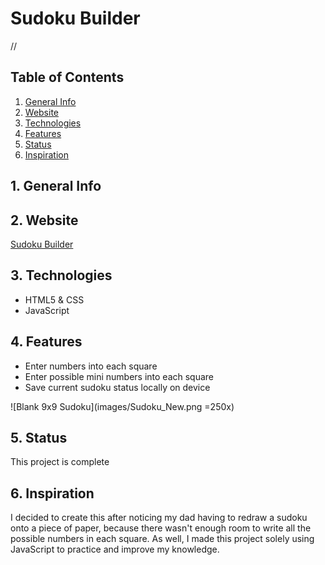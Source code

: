# Sudoku Builder

//


## Table of Contents
1. [General Info](#1-general-info)
2. [Website](#2-website)
3. [Technologies](#3-technologies)
4. [Features](#4-features)
5. [Status](#5-status)
6. [Inspiration](#6-inspiration)


## 1. General Info


## 2. Website
[Sudoku Builder](sudokubuilder.epizy.com)


## 3. Technologies
- HTML5 & CSS
- JavaScript


## 4. Features
- Enter numbers into each square
- Enter possible mini numbers into each square
- Save current sudoku status locally on device


![Blank 9x9 Sudoku](images/Sudoku_New.png =250x)

## 5. Status
This project is complete


## 6. Inspiration
I decided to create this after noticing my dad having to redraw a sudoku onto a piece of paper, because there wasn't enough room to write all the possible numbers in each square.  As well, I made this project solely using JavaScript to practice and improve my knowledge. 
